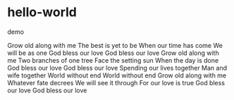 # hello-world
demo


Grow old along with me
The best is yet to be
When our time has come
We will be as one
God bless our love
God bless our love
Grow old along with me
Two branches of one tree
Face the setting sun
When the day is done
God bless our love
God bless our love
Spending our lives together
Man and wife together
World without end
World without end
Grow old along with me
Whatever fate decrees
We will see it through
For our love is true
God bless our love
God bless our love
